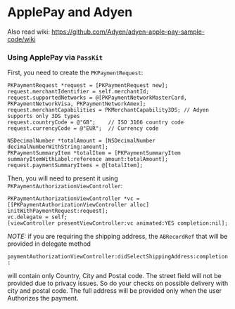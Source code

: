 # ApplePay and Adyen

Also read wiki: 
https://github.com/Adyen/adyen-apple-pay-sample-code/wiki

### Using ApplePay via `PassKit`

First, you need to create the `PKPaymentRequest`:

``` obj-c
PKPaymentRequest *request = [PKPaymentRequest new];
request.merchantIdentifier = self.merchantId;
request.supportedNetworks = @[PKPaymentNetworkMasterCard, PKPaymentNetworkVisa, PKPaymentNetworkAmex];
request.merchantCapabilities = PKMerchantCapability3DS; // Adyen supports only 3DS types
request.countryCode = @"GB";    // ISO 3166 country code
request.currencyCode = @"EUR";  // Currency code

NSDecimalNumber *totalAmount = [NSDecimalNumber decimalNumberWithString:amount];
PKPaymentSummaryItem *totalItem = [PKPaymentSummaryItem summaryItemWithLabel:reference amount:totalAmount];
request.paymentSummaryItems = @[totalItem];
```

Then, you will need to present it using `PKPaymentAuthorizationViewController`:

``` obj-c
PKPaymentAuthorizationViewController *vc = [[PKPaymentAuthorizationViewController alloc] initWithPaymentRequest:request];
vc.delegate = self;
[viewController presentViewController:vc animated:YES completion:nil];
```

*NOTE:* if you are requiring the shipping address, 
the `ABRecordRef` that will be provided in delegate method 

`paymentAuthorizationViewController:didSelectShippingAddress:completion:` 

will contain only Country, City and Postal code. 
The street field will not be provided due to privacy issues. 
So do your checks on possible delivery with city and postal code.
The full address will be provided only when the user Authorizes the payment.
